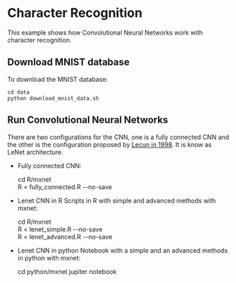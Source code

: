 # Character Recognition

This example shows how Convolutional Neural Networks work with character recognition.

## Download MNIST database

To download the MNIST database:

    cd data
    python download_mnist_data.sh

## Run Convolutional Neural Networks

There are two configurations for the CNN, one is a fully connected CNN and the other is the configuration proposed by [Lecun in 1998](http://yann.lecun.com/exdb/publis/pdf/lecun-98.pdf). It is know as LeNet architecture.

* Fully connected CNN:
    
    cd R/mxnet  
    R < fully_connected.R --no-save  

* Lenet CNN in R
Scripts in R with simple and advanced methods with mxnet:

    cd R/mxnet  
    R < lenet_simple.R --no-save  
    R < lenet_advanced.R --no-save  

* Lenet CNN in python
Notebook with a simple and an advanced methods in python with mxnet:

	cd python/mxnet
	jupiter notebook 